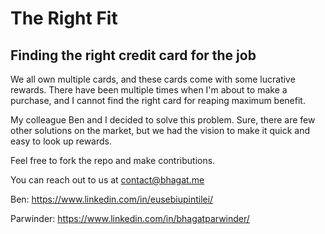 # The Right Fit
## Finding the right credit card for the job

We all own multiple cards, and these cards come with some lucrative rewards. There have been multiple times when I'm about to make a purchase, and I cannot find the right card for reaping maximum benefit.

My colleague Ben and I decided to solve this problem. Sure, there are few other solutions on the market, but we had the vision to make it quick and easy to look up rewards.

Feel free to fork the repo and make contributions.

You can reach out to us at contact@bhagat.me

Ben: https://www.linkedin.com/in/eusebiupintilei/

Parwinder: https://www.linkedin.com/in/bhagatparwinder/

